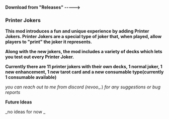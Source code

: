 **Download from "Releases" ----->**


### **Printer Jokers**

**This mod introduces a fun and unique experience by adding Printer Jokers. Printer Jokers are a special type of joker that, when played, allow players to "print" the joker it represents.**

**Along with the new jokers, the mod includes a variety of decks which lets you test out every Printer Joker.**


**Currently there are 11 printer jokers with their own decks, 1 normal joker, 1 new enhancement, 1 new tarot card and a new consumable type(currently 1 consumable available)**



_you can reach out to me from discord (revoo__.) _for any suggestions or bug reports_


**Future Ideas**

_no ideas for now _
